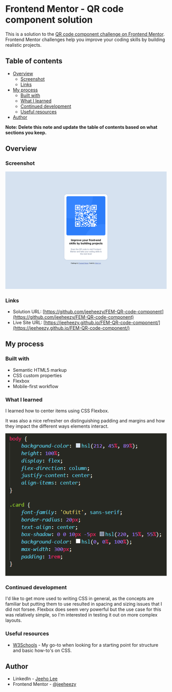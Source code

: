 # Frontend Mentor - QR code component solution

This is a solution to the [QR code component challenge on Frontend Mentor](https://www.frontendmentor.io/challenges/qr-code-component-iux_sIO_H). Frontend Mentor challenges help you improve your coding skills by building realistic projects. 

## Table of contents

- [Overview](#overview)
  - [Screenshot](#screenshot)
  - [Links](#links)
- [My process](#my-process)
  - [Built with](#built-with)
  - [What I learned](#what-i-learned)
  - [Continued development](#continued-development)
  - [Useful resources](#useful-resources)
- [Author](#author)

**Note: Delete this note and update the table of contents based on what sections you keep.**

## Overview

### Screenshot
![Screenshot](./images/Screenshot%202023-07-24%20at%2022-53-15%20Frontend%20Mentor%20QR%20code%20component.png)


### Links

- Solution URL: [https://github.com/jeeheezy/FEM-QR-code-component](https://github.com/jeeheezy/FEM-QR-code-component)
- Live Site URL: [https://jeeheezy.github.io/FEM-QR-code-component/](https://jeeheezy.github.io/FEM-QR-code-component/)

## My process

### Built with

- Semantic HTML5 markup
- CSS custom properties
- Flexbox
- Mobile-first workflow


### What I learned

I learned how to center items using CSS Flexbox.

It was also a nice refresher on distinguishing padding and margins and how they impact the different ways elements interact.

![Screenshot2](./images/Screenshot2.PNG)


### Continued development

I'd like to get more used to writing CSS in general, as the concepts are familiar but putting them to use resulted in spacing and sizing issues that I did not forsee. Flexbox does seem very powerful but the use case for this was relatively simple, so I'm interested in testing it out on more complex layouts.


### Useful resources

- [W3Schools](https://www.w3schools.com/css/default.asp) - My go-to when looking for a starting point for structure and basic how-to's on CSS.


## Author

- LinkedIn - [Jeeho Lee](https://www.linkedin.com/in/jeeho-lee-719852182/)
- Frontend Mentor - [@jeeheezy](https://www.frontendmentor.io/profile/jeeheezy)